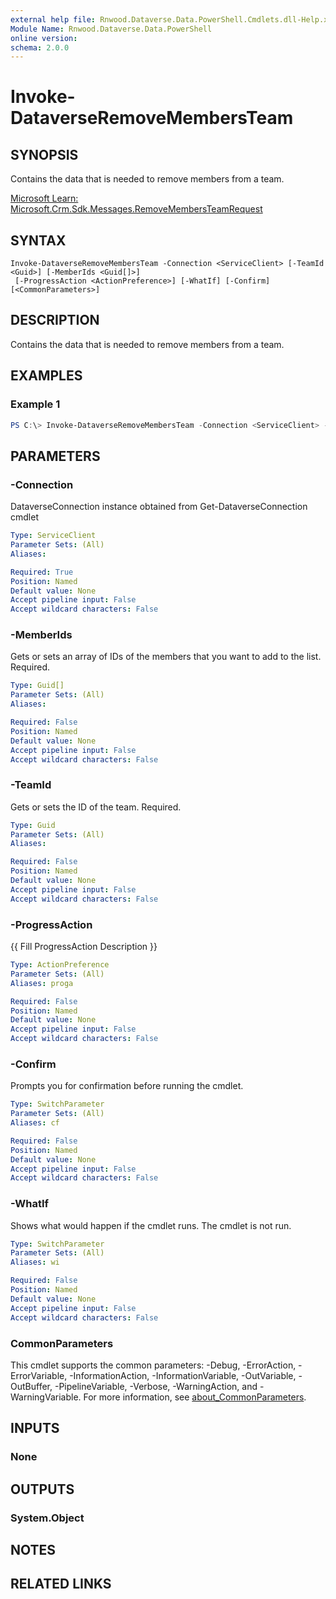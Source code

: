 ```yaml
---
external help file: Rnwood.Dataverse.Data.PowerShell.Cmdlets.dll-Help.xml
Module Name: Rnwood.Dataverse.Data.PowerShell
online version:
schema: 2.0.0
---
```


# Invoke-DataverseRemoveMembersTeam

## SYNOPSIS
Contains the data that is needed to remove members from a team.

[Microsoft Learn: Microsoft.Crm.Sdk.Messages.RemoveMembersTeamRequest](https://learn.microsoft.com/dotnet/api/Microsoft.Crm.Sdk.Messages.RemoveMembersTeamRequest)

## SYNTAX

```
Invoke-DataverseRemoveMembersTeam -Connection <ServiceClient> [-TeamId <Guid>] [-MemberIds <Guid[]>]
 [-ProgressAction <ActionPreference>] [-WhatIf] [-Confirm] [<CommonParameters>]
```

## DESCRIPTION
Contains the data that is needed to remove members from a team.

## EXAMPLES

### Example 1
```powershell
PS C:\> Invoke-DataverseRemoveMembersTeam -Connection <ServiceClient> -TeamId <Guid> -MemberIds <Guid>
```

## PARAMETERS

### -Connection
DataverseConnection instance obtained from Get-DataverseConnection cmdlet

```yaml
Type: ServiceClient
Parameter Sets: (All)
Aliases:

Required: True
Position: Named
Default value: None
Accept pipeline input: False
Accept wildcard characters: False
```

### -MemberIds
Gets or sets an array of IDs of the members that you want to add to the list. Required.

```yaml
Type: Guid[]
Parameter Sets: (All)
Aliases:

Required: False
Position: Named
Default value: None
Accept pipeline input: False
Accept wildcard characters: False
```

### -TeamId
Gets or sets the ID of the team. Required.

```yaml
Type: Guid
Parameter Sets: (All)
Aliases:

Required: False
Position: Named
Default value: None
Accept pipeline input: False
Accept wildcard characters: False
```

### -ProgressAction
{{ Fill ProgressAction Description }}

```yaml
Type: ActionPreference
Parameter Sets: (All)
Aliases: proga

Required: False
Position: Named
Default value: None
Accept pipeline input: False
Accept wildcard characters: False
```

### -Confirm
Prompts you for confirmation before running the cmdlet.

```yaml
Type: SwitchParameter
Parameter Sets: (All)
Aliases: cf

Required: False
Position: Named
Default value: None
Accept pipeline input: False
Accept wildcard characters: False
```

### -WhatIf
Shows what would happen if the cmdlet runs. The cmdlet is not run.

```yaml
Type: SwitchParameter
Parameter Sets: (All)
Aliases: wi

Required: False
Position: Named
Default value: None
Accept pipeline input: False
Accept wildcard characters: False
```

### CommonParameters
This cmdlet supports the common parameters: -Debug, -ErrorAction, -ErrorVariable, -InformationAction, -InformationVariable, -OutVariable, -OutBuffer, -PipelineVariable, -Verbose, -WarningAction, and -WarningVariable. For more information, see [about_CommonParameters](http://go.microsoft.com/fwlink/?LinkID=113216).

## INPUTS

### None
## OUTPUTS

### System.Object
## NOTES

## RELATED LINKS
